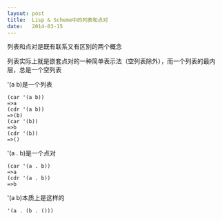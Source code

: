 ```yaml
---
layout: post
title:  Lisp & Scheme中的列表和点对
date:   2014-03-15
---
```

列表和点对是既有联系又有区别的两个概念

列表实际上就是嵌套点对的一种简单表示法（空列表除外），而一个列表的最内层，总是一个空列表

'(a b)是一个列表

    (car '(a b))
    =>a
    (cdr '(a b))
    =>(b)
    (car '(b))
    =>b
    (cdr '(b))
    =>()

'(a . b)是一个点对

    (car '(a . b))
    =>a
    (cdr '(a . b))
    =>b

'(a b)本质上是这样的

    '(a . (b . ()))

